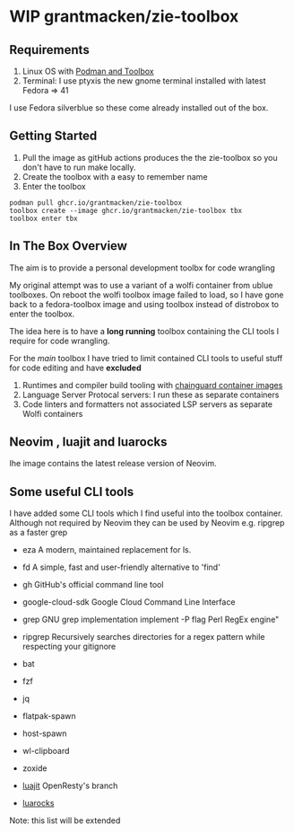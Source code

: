 # WIP grantmacken/zie-toolbox

## Requirements

1. Linux OS with [Podman and Toolbox](https://github.com/containers/toolbox)
2. Terminal: I use ptyxis the new gnome terminal installed with latest Fedora => 41 

I use Fedora silverblue so these come already installed out of the box.

## Getting Started

1. Pull the image as gitHub actions produces the the zie-toolbox so you don't have to run make locally.
2. Create the toolbox with a easy to remember name
3. Enter the toolbox

```
podman pull ghcr.io/grantmacken/zie-toolbox
toolbox create --image ghcr.io/grantmacken/zie-toolbox tbx
toolbox enter tbx
```


## In The Box Overview

The aim is to provide a personal development toolbx for code wrangling

My original attempt was to use a variant of a wolfi container from ublue toolboxes.
On reboot the wolfi toolbox image failed to load, so I have gone back to a fedora-toolbox image
and using toolbox instead of distrobox to enter the toolbox.

The idea here is to have a **long running** toolbox containing the CLI tools I require for code wrangling.

For the *main* toolbox I have tried to limit contained CLI tools to useful stuff for code editing and have **excluded**
 1. Runtimes and compiler build tooling with  [chainguard container images](https://images.chainguard.dev)
 2. Language Server Protocal servers:  I run these as separate containers
 3. Code linters and formatters not associated LSP servers as separate Wolfi containers
 <!-- Also checkout test containers are separate container -->

## Neovim , luajit and luarocks

Ihe image contains the latest release version of Neovim.


## Some useful CLI tools

I have added some CLI tools which I find useful into the toolbox container.
Although not required by Neovim they can be used by Neovim e.g. ripgrep as a faster grep

 - eza    A modern, maintained replacement for ls.
 - fd     A simple, fast and user-friendly alternative to 'find'
 - gh     GitHub's official command line tool
 - google-cloud-sdk  Google Cloud Command Line Interface
 - grep    GNU grep implementation implement -P flag Perl RegEx engine"
 - ripgrep Recursively searches directories for a regex pattern while respecting your gitignore
 - bat
 - fzf
 - jq
 - flatpak-spawn
 - host-spawn
 - wl-clipboard
 - zoxide

 - [luajit](https://github.com/openresty/luajit2) OpenResty's branch
 - [luarocks](shttps://luarocks.org/)


Note: this list will be extended

<!--


















